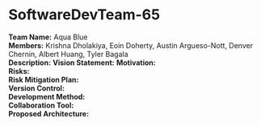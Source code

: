# SoftwareDevTeam-65
**Team Name:** Aqua Blue   
**Members:** Krishna Dholakiya, Eoin Doherty, Austin Argueso-Nott, Denver Chernin, Albert Huang, Tyler Bagala  
**Description:**
**Vision Statement:** 
**Motivation:**  
**Risks:**  
**Risk Mitigation Plan:**  
**Version Control:**  
**Development Method:**  
**Collaboration Tool:**  
**Proposed Architecture:**  
